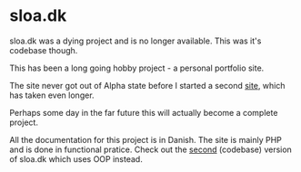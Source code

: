 # sloa.dk
sloa.dk was a dying project and is no longer available. This was it's codebase though.

This has been a long going hobby project - a personal portfolio site. 

The site never got out of Alpha state before I started a second [site](https://github.com/Stickano/Portfolio), which has taken even longer.

Perhaps some day in the far future this will actually become a complete project.

All the documentation for this project is in Danish. The site is mainly PHP and is done in functional pratice. 
Check out the [second](https://github.com/Stickano/Portfolio) (codebase) version of sloa.dk which uses OOP instead. 
